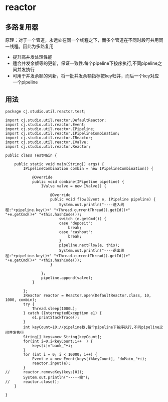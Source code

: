 
# reactor

## 多路复用器
原理：对于一个管道，永远处在同一个线程之下，而多个管道在不同时段可共用同一线程。因此为多路复用

- 提升高并发处理性能
- 适合并发余额等的更新，保证一致性.每个pipeline下按序执行,不同pipeline之间并发执行
- 可用于并发余额的列新，将一批并发余额指标按key归并，而后一个key对应一个pipeline

## 用法


	package cj.studio.util.reactor.test;
	
	import cj.studio.util.reactor.DefaultReactor;
	import cj.studio.util.reactor.Event;
	import cj.studio.util.reactor.IPipeline;
	import cj.studio.util.reactor.IPipelineCombination;
	import cj.studio.util.reactor.IReactor;
	import cj.studio.util.reactor.IValve;
	import cj.studio.util.reactor.Reactor;
	
	public class TestMain {
	
		public static void main(String[] args) {
			IPipelineCombination combin = new IPipelineCombination() {
	
				@Override
				public void combine(IPipeline pipeline) {
					IValve valve = new IValve() {
	
						@Override
						public void flow(Event e, IPipeline pipeline) {
							System.out.println("----进入线程:"+pipeline.key()+" "+Thread.currentThread().getId()+" "+e.getCmd()+" "+this.hashCode());
							switch (e.getCmd()) {
							case "deposit":
								break;
							case "cashout":
								break;
							}
							pipeline.nextFlow(e, this);
							System.out.println("----退出线程:"+pipeline.key()+" "+Thread.currentThread().getId()+" "+e.getCmd()+" "+this.hashCode());
						}
	
					};
					pipeline.append(valve);
				}
	
			};
			IReactor reactor = Reactor.open(DefaultReactor.class, 10, 1000, combin);
			try {
				Thread.sleep(1000L);
			} catch (InterruptedException e1) {
				e1.printStackTrace();
			}
			int keyCount=10;//pipeline数,每个pipeline下按序执行,不同pipeline之间并发执行
			String[] keys=new String[keyCount];
			for(int i=0;i<keyCount;i++	) {
				keys[i]="bank_"+i;
			}
			for (int i = 0; i < 10000; i++) {
				Event e = new Event(keys[i%keyCount], "doMain_"+i);
				reactor.input(e);
			}
	//		reactor.removeKey(keys[0]);
			System.out.println("-----完");
	//		reactor.close();
		}
	
	}

